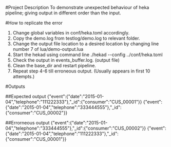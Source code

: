 #Project Description
To demonstrate unexpected behaviour of heka pipeline; giving output in different order than the input. 

#How to replicate the error
1. Change global variables in conf/heka.toml accordingly.
2. Copy the demo.log from testlog/demo.log to relevant folder.
3. Change the output file location to a desired location by changing line number 7 of lua/demo-output.lua 
4. Start the hekad using command line ./hekad --config ../conf/heka.toml
5. Check the output in events_buffer.log. (output file)
6. Clean the base_dir and restart pipeline.
7. Repeat step 4-6 till erroneous output. (Usually appears in first 10 attempts.)

#Outputs

##Expected output
{"event":{"date":"2015-01-04","telephone":"111222333"},"_id":{"consumer":"CUS_00001"}}
{"event":{"date":"2015-01-04","telephone":"333444555"},"_id":{"consumer":"CUS_00002"}}

##Errorneous output
{"event":{"date":"2015-01-04","telephone":"333444555"},"_id":{"consumer":"CUS_00002"}}
{"event":{"date":"2015-01-04","telephone":"111222333"},"_id":{"consumer":"CUS_00001"}}